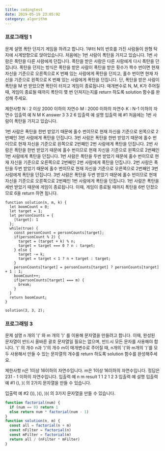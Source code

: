 ```yaml
---
title: codingtest
date: 2019-05-19 23:05:92
category: algorithm
---
```


### 프로그래밍 1

문제 설명
폭탄 던지기 게임을 하려고 합니다. 1부터 N의 번호를 가진 사람들이 원형 탁자에 시계방향으로 앉아있습니다. 처음에는 1번 사람이 폭탄을 가지고 있습니다. 1번 사람은 폭탄을 다른 사람에게 던집니다. 폭탄을 받은 사람은 다른 사람에게 다시 폭탄을 던집니다. 폭탄을 던지는 방식은 폭탄을 받은 사람이 폭탄을 받은 횟수가 짝수 번이면 현재 자신을 기준으로 오른쪽으로 K 번째 있는 사람에게 폭탄을 던지고, 홀수 번이면 현재 자신을 기준으로 왼쪽으로 K 번째 있는 사람에게 폭탄을 던집니다. 단, 폭탄을 받은 사람이 폭탄을 M 번 받았으면 폭탄이 터지고 게임이 종료됩니다.
매개변수로 N, M, K가 주어질 때, 게임이 종료될 때까지 폭탄이 몇 번 던져지는지를 return 하도록 solution 함수를 완성해 주세요.

제한사항
N : 2 이상 2000 이하의 자연수
M : 2000 이하의 자연수
K : N-1 이하의 자연수
입출력 예
N M K answer
3 3 2 6
입출력 예 설명
입출력 예 #1
처음에는 1번 사람이 폭탄을 가지고 있습니다.

1번 사람은 폭탄을 한번 받았기 때문에 홀수 번이므로 현재 자신을 기준으로 왼쪽으로 2번째인 3번 사람에게 폭탄을 던집니다.
3번 사람은 폭탄을 한번 받았기 때문에 홀수 번이므로 현재 자신을 기준으로 왼쪽으로 2번째인 2번 사람에게 폭탄을 던집니다.
2번 사람은 폭탄을 한번 받았기 때문에 홀수 번이므로 현재 자신을 기준으로 왼쪽으로 2번째인 1번 사람에게 폭탄을 던집니다.
1번 사람은 폭탄을 두번 받았기 때문에 홀수 번이므로 현재 자신을 기준으로 오른쪽으로 2번째인 2번 사람에게 폭탄을 던집니다.
2번 사람은 폭탄을 두번 받았기 때문에 홀수 번이므로 현재 자신을 기준으로 오른쪽으로 2번째인 3번 사람에게 폭탄을 던집니다.
3번 사람은 폭탄을 두번 받았기 때문에 홀수 번이므로 현재 자신을 기준으로 오른쪽으로 2번째인 1번 사람에게 폭탄을 던집니다.
1번 사람은 폭탄을 세번 받았기 때문에 게임이 종료됩니다.
이때, 게임이 종료될 때까지 폭탄을 6번 던졌으므로 6을 return 하면 됩니다.

```
function solution(n, m, k) {
  let boomCount = 0;
  let target = 1;
  let personCounts = {
    [target]: 1
  };
  while(true) {
    const personCount = personCounts[target];
    if(personCount % 2) {
      target = (target + k) % n;
      target = target === 0 ? n : target;
    } else {
      target -= k;
      target = target < 1 ? n + target : target;
    }
    personCounts[target] = personCounts[target] ? personCounts[target] + 1 : 1;
    boomCount++;
    if(personCounts[target] === m) {
      break;
    }
  }
  return boomCount;
}

solution(3, 3, 2);
```

### 프로그래밍 3

문제 설명
n 개의 '(' 와 m 개의 ')' 를 이용해 문자열을 만들려고 합니다. 이때, 완성된 문자열이 반드시 올바른 괄호 문자열일 필요는 없으며, 반드시 모든 문자를 사용해야 합니다. '(' 의 개수 n과 ')'의 개수 m이 매개변수로 주어질 때, n개의 '('와 m개의 ')'를 모두 사용해서 만들 수 있는 문자열의 개수를 return 하도록 solution 함수를 완성해주세요.

제한사항
n은 1이상 16이하의 자연수입니다.
m은 1이상 16이하의 자연수입니다.
정답은 231 - 1 이하의 자연수입니다.
입출력 예
n m result
1 1 2
1 2 3
입출력 예 설명
입출력 예 #1
(), )( 의 2가지 문자열을 만들 수 있습니다.

입출력 예 #2
()), )(), ))( 의 3가지 문자열을 만들 수 있습니다.

```js
function factorial(num) {
  if (num == 0) return 1
  else return num * factorial(num - 1)
}
function solution(n, m) {
  const all = factorial(n + m)
  const nFilter = factorial(n)
  const mFilter = factorial(m)
  return all / (nFilter * mFilter)
}
```
